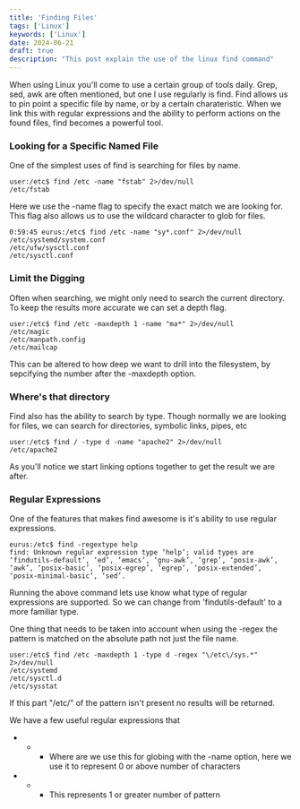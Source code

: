 ```yaml
---
title: 'Finding Files'
tags: ['Linux']
keywords: ['Linux']
date: 2024-06-21
draft: true
description: "This post explain the use of the linux find command"
---
```


When using Linux you'll come to use a certain group of tools daily. Grep, sed, awk are often mentioned, but one I use regularly is find. Find allows us to pin point a specific file by name, or by a certain charateristic. When we link this with regular expressions and the ability to perform actions on the found files, find becomes a powerful tool.


### Looking for a Specific Named File ###
One of the simplest uses of find is searching for files by name.

```
user:/etc$ find /etc -name "fstab" 2>/dev/null
/etc/fstab
```

Here we use the -name flag to specify the exact match we are looking for. This flag also allows us to use the wildcard character to glob for files.
```
0:59:45 eurus:/etc$ find /etc -name "sy*.conf" 2>/dev/null
/etc/systemd/system.conf
/etc/ufw/sysctl.conf
/etc/sysctl.conf
```

### Limit the Digging ###
Often when searching, we might only need to search the current directory. To keep the results more accurate we can set a depth flag. 
```
user:/etc$ find /etc -maxdepth 1 -name "ma*" 2>/dev/null
/etc/magic
/etc/manpath.config
/etc/mailcap
```
This can be altered to how deep we want to drill into the filesystem, by sepcifying the number after the -maxdepth option.

### Where's that directory ###
Find also has the ability to search by type. Though normally we are looking for files, we can search for directories, symbolic links, pipes, etc
```
user:/etc$ find / -type d -name "apache2" 2>/dev/null  
/etc/apache2
```
As you'll notice we start linking options together to get the result we are after.

### Regular Expressions ###
One of the features that makes find awesome is it's ability to use regular expressions.
```
eurus:/etc$ find -regextype help
find: Unknown regular expression type ‘help’; valid types are ‘findutils-default’, ‘ed’, ‘emacs’, ‘gnu-awk’, ‘grep’, ‘posix-awk’, ‘awk’, ‘posix-basic’, ‘posix-egrep’, ‘egrep’, ‘posix-extended’, ‘posix-minimal-basic’, ‘sed’.
```
Running the above command lets use know what type of regular expressions are supported. So we can change from 'findutils-default' to a more familiar type. 

One thing that needs to be taken into account when using the -regex the pattern is matched on the absolute path not just the file name. 
```
user:/etc$ find /etc -maxdepth 1 -type d -regex "\/etc\/sys.*" 2>/dev/null
/etc/systemd
/etc/sysctl.d
/etc/sysstat
```
If this part "\/etc\/" of the pattern isn't present no results will be returned. 

We have a few useful regular expressions that 
  - * - Where are we use this for globing with the -name option, here we use it to represent 0 or above number of characters
  - + - This represents 1 or greater number of pattern
